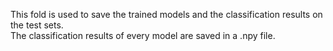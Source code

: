 This fold is used to save the trained models and the classification results on the test sets.\
The classification results of every model are saved in a .npy file.

